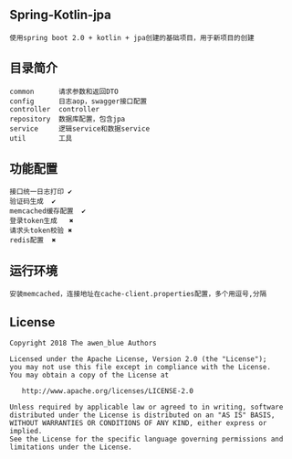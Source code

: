 ## Spring-Kotlin-jpa

    使用spring boot 2.0 + kotlin + jpa创建的基础项目，用于新项目的创建
    



## 目录简介

    common      请求参数和返回DTO 
    config      日志aop，swagger接口配置 
    controller  controller 
    repository  数据库配置，包含jpa
    service     逻辑service和数据service 
    util        工具



## 功能配置

    接口统一日志打印 ✔
    验证码生成  ✔
    memcached缓存配置  ✔
    登录token生成   ✖
    请求头token校验 ✖
    redis配置  ✖
    
## 运行环境

    安装memcached，连接地址在cache-client.properties配置，多个用逗号,分隔

## License

    Copyright 2018 The awen_blue Authors

    Licensed under the Apache License, Version 2.0 (the "License");
    you may not use this file except in compliance with the License.
    You may obtain a copy of the License at

       http://www.apache.org/licenses/LICENSE-2.0

    Unless required by applicable law or agreed to in writing, software
    distributed under the License is distributed on an "AS IS" BASIS,
    WITHOUT WARRANTIES OR CONDITIONS OF ANY KIND, either express or implied.
    See the License for the specific language governing permissions and
    limitations under the License.